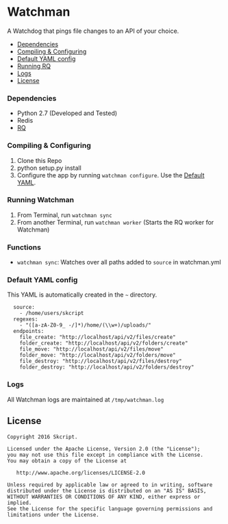 # Watchman
A Watchdog that pings file changes to an API of your choice.

* [Dependencies](#dependencies)
* [Compiling & Configuring](#compiling--configuring)
* [Default YAML config](#default-yaml-config)
* [Running RQ](#running-rq)
* [Logs](#logs)
* [License](#license)

### Dependencies
* Python 2.7 (Developed and Tested)
* Redis
* [RQ](http://python-rq.org)

### Compiling & Configuring
1. Clone this Repo
2. python setup.py install
3. Configure the app by running `watchman configure`. Use the [Default YAML](#default-yaml-config).

### Running Watchman
1. From Terminal, run `watchman sync`
2. From another Terminal, run `watchman worker` (Starts the RQ worker for Watchman)

### Functions
* `watchman sync`: Watches over all paths added to `source` in watchman.yml

### Default YAML config
This YAML is automatically created in the `~` directory. 
```
  source:
    - /home/users/skcript
  regexes:
    - "([a-zA-Z0-9_ -/]*)/home/(\\w+)/uploads/"
  endpoints:
    file_create: "http://localhost/api/v2/files/create"
    folder_create: "http://localhost/api/v2/folders/create"
    file_move: "http://localhost/api/v2/files/move"
    folder_move: "http://localhost/api/v2/folders/move"
    file_destroy: "http://localhost/api/v2/files/destroy"
    folder_destroy: "http://localhost/api/v2/folders/destroy"
```

### Logs
All Watchman logs are maintained at `/tmp/watchman.log`

License
--------

    Copyright 2016 Skcript.

    Licensed under the Apache License, Version 2.0 (the "License");
    you may not use this file except in compliance with the License.
    You may obtain a copy of the License at

       http://www.apache.org/licenses/LICENSE-2.0

    Unless required by applicable law or agreed to in writing, software
    distributed under the License is distributed on an "AS IS" BASIS,
    WITHOUT WARRANTIES OR CONDITIONS OF ANY KIND, either express or implied.
    See the License for the specific language governing permissions and
    limitations under the License.
